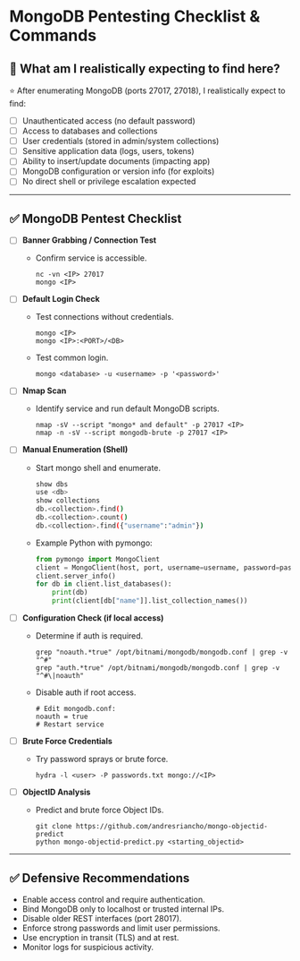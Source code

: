 # MongoDB Pentesting Checklist & Commands

## 🎯 What am I realistically expecting to find here?

⭐ After enumerating MongoDB (ports 27017, 27018), I realistically expect to find:

- [ ] Unauthenticated access (no default password)
- [ ] Access to databases and collections
- [ ] User credentials (stored in admin/system collections)
- [ ] Sensitive application data (logs, users, tokens)
- [ ] Ability to insert/update documents (impacting app)
- [ ] MongoDB configuration or version info (for exploits)
- [ ] No direct shell or privilege escalation expected

---

## ✅ MongoDB Pentest Checklist

- [ ] **Banner Grabbing / Connection Test**
  - Confirm service is accessible.
    ```
    nc -vn <IP> 27017
    mongo <IP>
    ```

- [ ] **Default Login Check**
  - Test connections without credentials.
    ```
    mongo <IP>
    mongo <IP>:<PORT>/<DB>
    ```
  - Test common login.
    ```
    mongo <database> -u <username> -p '<password>'
    ```

- [ ] **Nmap Scan**
  - Identify service and run default MongoDB scripts.
    ```
    nmap -sV --script "mongo* and default" -p 27017 <IP>
    nmap -n -sV --script mongodb-brute -p 27017 <IP>
    ```

- [ ] **Manual Enumeration (Shell)**
  - Start mongo shell and enumerate.
    ```bash
    show dbs
    use <db>
    show collections
    db.<collection>.find()
    db.<collection>.count()
    db.<collection>.find({"username":"admin"})
    ```
  - Example Python with pymongo:
    ```python
    from pymongo import MongoClient
    client = MongoClient(host, port, username=username, password=password)
    client.server_info()
    for db in client.list_databases():
        print(db)
        print(client[db["name"]].list_collection_names())
    ```

- [ ] **Configuration Check (if local access)**
  - Determine if auth is required.
    ```
    grep "noauth.*true" /opt/bitnami/mongodb/mongodb.conf | grep -v "^#"
    grep "auth.*true" /opt/bitnami/mongodb/mongodb.conf | grep -v "^#\|noauth"
    ```
  - Disable auth if root access.
    ```
    # Edit mongodb.conf:
    noauth = true
    # Restart service
    ```

- [ ] **Brute Force Credentials**
  - Try password sprays or brute force.
    ```
    hydra -l <user> -P passwords.txt mongo://<IP>
    ```

- [ ] **ObjectID Analysis**
  - Predict and brute force Object IDs.
    ```
    git clone https://github.com/andresriancho/mongo-objectid-predict
    python mongo-objectid-predict.py <starting_objectid>
    ```
---

## ✅ Defensive Recommendations

- Enable access control and require authentication.
- Bind MongoDB only to localhost or trusted internal IPs.
- Disable older REST interfaces (port 28017).
- Enforce strong passwords and limit user permissions.
- Use encryption in transit (TLS) and at rest.
- Monitor logs for suspicious activity.

